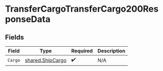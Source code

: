 # TransferCargoTransferCargo200ResponseData


## Fields

| Field                                                | Type                                                 | Required                                             | Description                                          |
| ---------------------------------------------------- | ---------------------------------------------------- | ---------------------------------------------------- | ---------------------------------------------------- |
| `Cargo`                                              | [shared.ShipCargo](../../models/shared/shipcargo.md) | :heavy_check_mark:                                   | N/A                                                  |